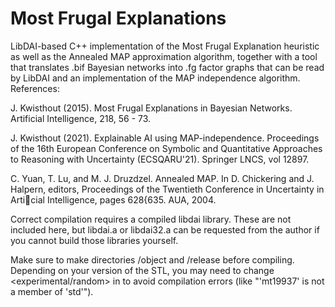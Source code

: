 # Most Frugal Explanations

LibDAI-based C++ implementation of the Most Frugal Explanation heuristic as well as the Annealed MAP approximation algorithm, together with a tool that translates .bif Bayesian networks into .fg factor graphs that can be read by LibDAI and an implementation of the MAP independence algorithm. References:

J. Kwisthout (2015). Most Frugal Explanations in Bayesian Networks. Artificial Intelligence, 218, 56 - 73. 

J. Kwisthout (2021). Explainable AI using MAP-independence. Proceedings of the 16th European Conference on Symbolic and Quantitative Approaches to Reasoning with Uncertainty (ECSQARU'21). Springer LNCS, vol 12897.

C. Yuan, T. Lu, and M. J. Druzdzel. Annealed MAP. In D. Chickering and J. Halpern,
editors, Proceedings of the Twentieth Conference in Uncertainty in Articial Intelligence,
pages 628{635. AUA, 2004.

Correct compilation requires a compiled libdai library. These are not included here, but libdai.a or libdai32.a can be requested from the author if you cannot build those libraries yourself.

Make sure to make directories /object and /release before compiling. Depending on your version of the STL, you may need to change <experimental/random> in <random> to avoid compilation errors (like "'mt19937' is not a member of 'std'").
